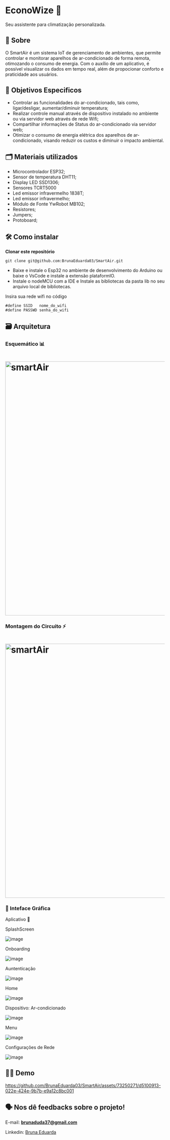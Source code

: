 # EconoWize :iphone:
Seu assistente para climatização personalizada.

## :speech_balloon: Sobre  
O SmartAir é um sistema IoT de gerenciamento de ambientes, que permite controlar e monitorar aparelhos de ar-condicionado de forma remota, otimozando o consumo de energia. Com o auxílio de um aplicativo, é possível visualizar os dados em tempo real, além de propocionar conforto e praticidade aos usuários.

## :memo: Objetivos Especificos 
* Controlar as funcionalidades do ar-condicionado, tais como, ligar/desligar, aumentar/diminuir temperatura;
* Realizar controle manual através de dispositivo instalado no ambiente ou via servidor web através de rede Wifi;
* Compartilhar informações de Status do ar-condicionado via servidor web;
* Otimizar o consumo de energia elétrica dos aparelhos de ar-condicionado, visando reduzir os custos e diminuir o impacto ambiental.

## :card_index_dividers: Materiais utilizados 

* Microcontrolador ESP32;
* Sensor de temperatura DHT11;
* Display LED SSD1306;
* Sensores TCRT5000
* Led emissor infravermelho 1838T;
* Led emissor infravermelho;
* Módulo de Fonte YwRobot MB102;
* Resistores;
* Jumpers;
* Protoboard;



## 🛠️ Como instalar

**Clonar este repositório**

```
git clone git@github.com:BrunaEduarda03/SmartAir.git
```


* Baixe e instale o Esp32 no ambiente de desenvolvimento do Arduino ou baixe o VsCode e instale a extensão plataformIO.
* Instale o nodeMCU com a IDE e Instale as bibliotecas da pasta lib no seu arquivo local de bibliotecas.

Insira sua rede wifi no código
```
#define SSID   nome_do_wifi
#define PASSWD senha_do_wifi 
```

## 🗃️ Arquitetura   

### Esquemático :bar_chart:
<h1>
<img alt="smartAir" src="https://github.com/BrunaEduarda03/SmartAir/assets/73250271/f12555ca-d0a7-4aa1-9da5-a482a096b312" width="800px" align="center" />
</h1> 

### Montagem do Circuito :zap:
<h1>
<img alt="smartAir" src="https://github.com/BrunaEduarda03/SmartAir/assets/73250271/0aac75bf-3616-47ba-ab8a-0e5eb851a117" width="800px" align="center" />
</h1> 


### 📶 Inteface Gráfica 
Aplicativo :iphone:

SplashScreen

![image](https://github.com/user-attachments/assets/040a37f4-e112-4cd7-94d9-093a08eef0f3)

Onboarding

![image](https://github.com/user-attachments/assets/0d0b2694-d7eb-4b0a-8b59-c572ddd396ce)

Auntenticação

![image](https://github.com/user-attachments/assets/c56cf4cc-9721-4725-be93-560aab5d7e23)

Home

![image](https://github.com/user-attachments/assets/0d754d15-4b6f-4461-88a0-a0b77729786c)

Dispositivo: Ar-condicionado

![image](https://github.com/user-attachments/assets/a5681bfa-a7d2-4cf8-8dfa-31636fbc9cda)

Menu

![image](https://github.com/user-attachments/assets/a553c2ec-7f6e-4422-9666-e11f63f6e5fd)

Configurações de Rede

![image](https://github.com/user-attachments/assets/f6ac5ea6-6ead-4100-9599-469b2175ec2a)



## :technologist: Demo 

https://github.com/BrunaEduarda03/SmartAir/assets/73250271/d5100913-022e-424e-9b7b-e9a12c8bc001

## :speaking_head: Nos dê feedbacks sobre o projeto!
E-mail: [**brunaduda37@gmail.com**](mailto:brunaduda37@gmail.com)

Linkedin: [Bruna Eduarda](https://www.linkedin.com/in/bruna-eduarda-a06a1b18b/)


